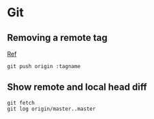 # Git

## Removing a remote tag

[Ref](http://stackoverflow.com/questions/5480258/how-to-delete-a-remote-git-tag)

```
git push origin :tagname
```

## Show remote and local head diff

```
git fetch
git log origin/master..master
```

